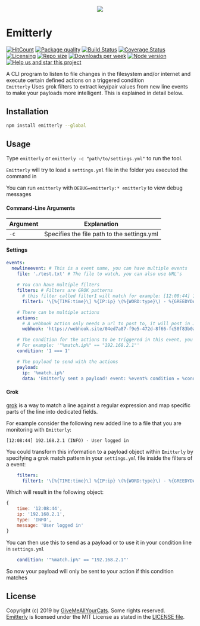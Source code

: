 <p align="center"><img src="https://i.imgur.com/q2fUNnM.png" /></p>

# Emitterly

[![HitCount](http://hits.dwyl.io/michaeldegroot/emitterly.svg)](http://hits.dwyl.io/michaeldegroot/emitterly)
[![Package quality](https://packagequality.com/shield/emitterly.svg)](https://packagequality.com/#?package=emitterly)
[![Build Status](https://travis-ci.org/michaeldegroot/Emitterly.png?branch=master)](https://travis-ci.org/michaeldegroot/Emitterly)
[![Coverage Status](https://coveralls.io/repos/github/michaeldegroot/Emitterly/badge.svg?branch=master)](https://coveralls.io/github/michaeldegroot/Emitterly?branch=master)
[![Licensing](https://img.shields.io/github/license/michaeldegroot/emitterly.svg)](https://raw.githubusercontent.com/michaeldegroot/Emitterly/master/LICENSE)
[![Repo size](https://img.shields.io/github/repo-size/michaeldegroot/emitterly.svg)](https://github.com/michaeldegroot/Emitterly)
[![Downloads per week](https://img.shields.io/npm/dw/emitterly.svg)](https://www.npmjs.com/package/emitterly)
[![Node version](https://img.shields.io/node/v/emitterly.svg)](https://www.npmjs.com/package/emitterly)
[![Help us and star this project](https://img.shields.io/github/stars/michaeldegroot/emitterly.svg?style=social)](https://github.com/michaeldegroot/Emitterly)

A CLI program to listen to file changes in the filesystem and/or internet and execute certain defined actions on a triggered condition<br>
```Emitterly``` Uses grok filters to extract key/pair values from new line events to make your payloads more intelligent. This is explained in detail below.

## Installation

```bash
npm install emitterly --global
```

## Usage

Type ```emitterly``` or ```emitterly -c "path/to/settings.yml"``` to run the tool.

```Emitterly``` will try to load a ```settings.yml``` file in the folder you executed the command in

You can run ```emitterly``` with ```DEBUG=emitterly:* emitterly``` to view debug messages

#### Command-Line Arguments

| Argument | Explanation |
| -------- | ----------- |
| ```-c``` | Specifies the file path to the settings.yml |

#### Settings
```yaml
events:
  newlineevent: # This is a event name, you can have multiple events
    file: './test.txt' # The file to watch, you can also use URL's
    
    # You can have multiple filters
    filters: # Filters are GROK patterns 
      # this filter called filter1 will match for example: [12:08:44] 192.168.2.1 (INFO) - User logged in
      filter1: '\[%{TIME:time}\] %{IP:ip} \(%{WORD:type}\) - %{GREEDYDATA:message}'

    # There can be multiple actions
    actions:
      # A webhook action only needs a url to post to, it will post in JSON format
      webhook: 'https://webhook.site/04ed7a87-f9e5-472d-8f66-fc50f83b0a67'

    # The condition for the actions to be triggered in this event, you can use variables from the event class itself
    # For example: '"%match.ip%" == "192.168.2.1"'
    condition: '1 === 1'

    # The payload to send with the actions
    payload:
      ip: '%match.ip%'
      data: 'Emitterly sent a payload! event: %event% condition = %condition% here is a customstring'
```

#### Grok
[grok](https://github.com/elastic/logstash/blob/v1.4.2/patterns/grok-patterns) is a way to match a line against a regular expression and map specific parts of the line into dedicated fields. 

For example consider the following new added line to a file that you are monitoring with ```Emitterly```:
```
[12:08:44] 192.168.2.1 (INFO) - User logged in
```

You could transform this information to a payload object within ```Emitterly``` by specifying a grok match pattern in your ```settings.yml``` file inside the filters of a event:
```yaml
    filters:
      filter1: '\[%{TIME:time}\] %{IP:ip} \(%{WORD:type}\) - %{GREEDYDATA:message}'
```

Which will result in the following object:

```js
{
    time: '12:08:44',
    ip: '192.168.2.1',
    type: 'INFO',
    message: 'User logged in'
}
```

You can then use this to send as a payload or to use it in your condition line in ```settings.yml```
```yaml 
    condition: '"%match.ip%" == "192.168.2.1"'
```

So now your payload will only be sent to your action if this condition matches

## License

Copyright (c) 2019 by [GiveMeAllYourCats](https://github.com/michaeldegroot). Some rights reserved.<br>
[Emitterly](https://github.com/michaeldegroot/emitterly) is licensed under the MIT License as stated in the [LICENSE file](https://github.com/michaeldegroot/Emitterly/blob/master/LICENSE).

